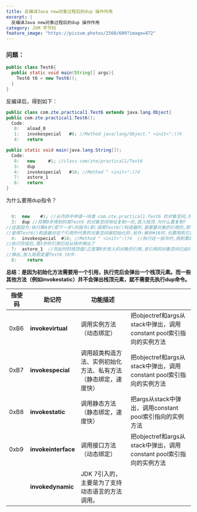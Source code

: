 ```yaml
---
title: 反编译Java new对象过程后的dup 操作作用
excerpt: |
  反编译Java new对象过程后的dup 操作作用
category: JVM 字节码
feature_image: "https://picsum.photos/2560/600?image=872"
---
```

### 问题：

```java
public class Test6{
  public static void main(String[] args){
    Test6 t6 = new Test6();
  }
}
```

反编译后，得到如下：

```java
public class com.zte.practical1.Test6 extends java.lang.Object{ 
public com.zte.practical1.Test6(); 
  Code: 
   0:   aload_0 
   1:   invokespecial   #8; //Method java/lang/Object." <init>":()V 
   4:   return 

public static void main(java.lang.String[]); 
  Code: 
   0:   new     #1; //class com/zte/practical1/Test6 
   3:   dup 
   4:   invokespecial   #16; //Method " <init>":()V 
   7:   astore_1 
   8:   return 
} 
```

为什么要用dup指令？

```java

  0:  new    #1; //从内存中申请一块类 com.zte.practical1.Test6 的对象空间,将空间的地址放入栈顶
  3:  dup //将第0步得到的类Test6 的对象空间地址复制一份,放入栈顶.为什么要复制?
//这是因为:执行第4步(即下一步)的指令(即:调用Test6()构造器时,是需要对象的引用的,即:
//是用Test6()构造器对这个引用所代表的对象空间做初始化的.另外:解析#16时,也要用到它是属于哪个对象的引用.
  4:  invokespecial  #16; //Method " <init>":()V  //执行这一指令时,用到第3步中的引用.
//执行完成后,第3步的引用已经从栈中弹出了
  7:  astore_1  //将此时的栈顶值(正是第0步放入的对象的引用,该引用的对象空间已由3-4两步初始化过了)
//弹出,放入局部变量Test6 t6中.
  8:  	return 
```

**总结：是因为初始化方法需要用一个引用，执行完后会弹出一个栈顶元素。而一些其他方法（例如invokestatic）并不会弹出栈顶元素，就不需要先执行dup命令。**



| 指使码  | 助记符                 | 功能描述                            |                                          |
| ---- | ------------------- | ------------------------------- | ---------------------------------------- |
| 0xB6 | **invokevirtual**   | 调用实例方法（动态绑定）                    | 把objectref和args从stack中弹出，调用constant pool索引指向的实例方法 |
| 0xB7 | **invokespecial**   | 调用超类构造方法、实例初始化方法、私有方法（静态绑定，速度快） | 把objectref和args从stack中弹出，调用constant pool索引指向的实例方法 |
| 0xB8 | **invokestatic**    | 调用静态方法（静态绑定，速度快）                | 把args从stack中弹出，调用constant pool索引指向的实例方法  |
| 0xb9 | **invokeinterface** | 调用接口方法（动态绑定）                    | 把objectref和args从stack中弹出，调用constant pool索引指向的实例方法 |
|      | **invokedynamic**   | JDK 7引入的，主要是为了支持动态语言的方法调用。      |                                          |
